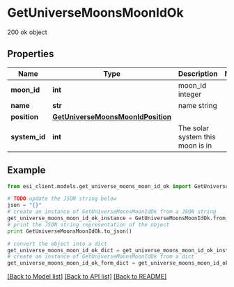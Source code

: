 # GetUniverseMoonsMoonIdOk

200 ok object

## Properties

Name | Type | Description | Notes
------------ | ------------- | ------------- | -------------
**moon_id** | **int** | moon_id integer | 
**name** | **str** | name string | 
**position** | [**GetUniverseMoonsMoonIdPosition**](GetUniverseMoonsMoonIdPosition.md) |  | 
**system_id** | **int** | The solar system this moon is in | 

## Example

```python
from esi_client.models.get_universe_moons_moon_id_ok import GetUniverseMoonsMoonIdOk

# TODO update the JSON string below
json = "{}"
# create an instance of GetUniverseMoonsMoonIdOk from a JSON string
get_universe_moons_moon_id_ok_instance = GetUniverseMoonsMoonIdOk.from_json(json)
# print the JSON string representation of the object
print GetUniverseMoonsMoonIdOk.to_json()

# convert the object into a dict
get_universe_moons_moon_id_ok_dict = get_universe_moons_moon_id_ok_instance.to_dict()
# create an instance of GetUniverseMoonsMoonIdOk from a dict
get_universe_moons_moon_id_ok_form_dict = get_universe_moons_moon_id_ok.from_dict(get_universe_moons_moon_id_ok_dict)
```
[[Back to Model list]](../README.md#documentation-for-models) [[Back to API list]](../README.md#documentation-for-api-endpoints) [[Back to README]](../README.md)


